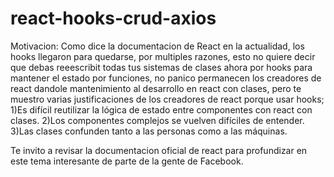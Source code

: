# react-hooks-crud-axios

Motivacion: Como dice la documentacion de React en la actualidad, los hooks llegaron para quedarse, por multiples razones, esto no quiere decir que debas reeescribit todas tus sistemas de clases ahora por hooks para mantener el estado por funciones, no panico permanecen los creadores de react dandole mantenimiento al desarrollo en react con clases, pero te muestro varias justificaciones de los creadores de react porque usar hooks;
1)Es difícil reutilizar la lógica de estado entre componentes con react con clases.
2)Los componentes complejos se vuelven difíciles de entender.
3)Las clases confunden tanto a las personas como a las máquinas.

Te invito a revisar la documentacion oficial de react para profundizar en este tema interesante de parte de la gente de Facebook.
